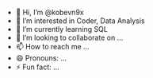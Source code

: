 - 👋 Hi, I’m @kobevn9x
- 👀 I’m interested in Coder, Data Analysis
- 🌱 I’m currently learning SQL
- 💞️ I’m looking to collaborate on ...
- 📫 How to reach me ...
- 😄 Pronouns: ...
- ⚡ Fun fact: ...

<!---
kobevn9x/kobevn9x is a ✨ special ✨ repository because its `README.md` (this file) appears on your GitHub profile.
You can click the Preview link to take a look at your changes.
--->
